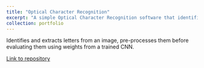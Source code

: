 ```yaml
---
title: "Optical Character Recognition"
excerpt: "A simple Optical Character Recognition software that identifies alphabet and numbers from an image and evaluates them using a Convolution Neural Network.<br/><img src='https://i.imgur.com/UtjhcXp.png'>"
collection: portfolio
---
```


Identifies and extracts letters from an image, pre-processes them before evaluating them using weights from a trained CNN.

[Link to repository](https://github.com/AND2797/Optical_Character_Recognition-)

